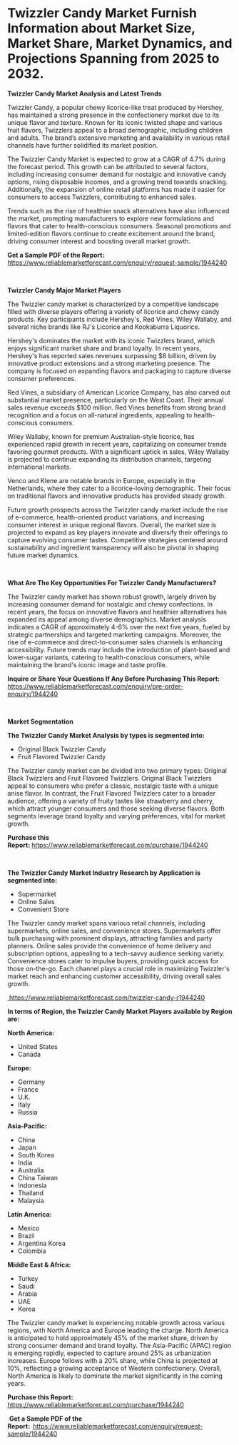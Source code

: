 <p><h1>Twizzler Candy Market Furnish Information about Market Size, Market Share, Market Dynamics, and Projections Spanning from 2025 to 2032.</h1></p><p><strong>Twizzler Candy Market Analysis and Latest Trends</strong></p>
<p><p>Twizzler Candy, a popular chewy licorice-like treat produced by Hershey, has maintained a strong presence in the confectionery market due to its unique flavor and texture. Known for its iconic twisted shape and various fruit flavors, Twizzlers appeal to a broad demographic, including children and adults. The brand’s extensive marketing and availability in various retail channels have further solidified its market position.</p><p>The Twizzler Candy Market is expected to grow at a CAGR of 4.7% during the forecast period. This growth can be attributed to several factors, including increasing consumer demand for nostalgic and innovative candy options, rising disposable incomes, and a growing trend towards snacking. Additionally, the expansion of online retail platforms has made it easier for consumers to access Twizzlers, contributing to enhanced sales. </p><p>Trends such as the rise of healthier snack alternatives have also influenced the market, prompting manufacturers to explore new formulations and flavors that cater to health-conscious consumers. Seasonal promotions and limited-edition flavors continue to create excitement around the brand, driving consumer interest and boosting overall market growth.</p></p>
<p><strong>Get a Sample PDF of the Report:&nbsp;</strong> <a href="https://www.reliablemarketforecast.com/enquiry/request-sample/1944240?utm_campaign=3198&utm_medium=2&utm_source=Github&utm_content=ia&utm_term=16042025&utm_id=twizzler-candy">https://www.reliablemarketforecast.com/enquiry/request-sample/1944240</a></p>
<p>&nbsp;</p>
<p><strong>Twizzler Candy Major Market Players</strong></p>
<p><p>The Twizzler candy market is characterized by a competitive landscape filled with diverse players offering a variety of licorice and chewy candy products. Key participants include Hershey's, Red Vines, Wiley Wallaby, and several niche brands like RJ's Licorice and Kookaburra Liquorice.</p><p>Hershey's dominates the market with its iconic Twizzlers brand, which enjoys significant market share and brand loyalty. In recent years, Hershey's has reported sales revenues surpassing $8 billion, driven by innovative product extensions and a strong marketing presence. The company is focused on expanding flavors and packaging to capture diverse consumer preferences.</p><p>Red Vines, a subsidiary of American Licorice Company, has also carved out substantial market presence, particularly on the West Coast. Their annual sales revenue exceeds $100 million. Red Vines benefits from strong brand recognition and a focus on all-natural ingredients, appealing to health-conscious consumers.</p><p>Wiley Wallaby, known for premium Australian-style licorice, has experienced rapid growth in recent years, capitalizing on consumer trends favoring gourmet products. With a significant uptick in sales, Wiley Wallaby is projected to continue expanding its distribution channels, targeting international markets.</p><p>Venco and Klene are notable brands in Europe, especially in the Netherlands, where they cater to a licorice-loving demographic. Their focus on traditional flavors and innovative products has provided steady growth.</p><p>Future growth prospects across the Twizzler candy market include the rise of e-commerce, health-oriented product variations, and increasing consumer interest in unique regional flavors. Overall, the market size is projected to expand as key players innovate and diversify their offerings to capture evolving consumer tastes. Competitive strategies centered around sustainability and ingredient transparency will also be pivotal in shaping future market dynamics.</p></p>
<p>&nbsp;</p>
<p><strong>What Are The Key Opportunities For Twizzler Candy Manufacturers?</strong></p>
<p><p>The Twizzler candy market has shown robust growth, largely driven by increasing consumer demand for nostalgic and chewy confections. In recent years, the focus on innovative flavors and healthier alternatives has expanded its appeal among diverse demographics. Market analysis indicates a CAGR of approximately 4-6% over the next five years, fueled by strategic partnerships and targeted marketing campaigns. Moreover, the rise of e-commerce and direct-to-consumer sales channels is enhancing accessibility. Future trends may include the introduction of plant-based and lower-sugar variants, catering to health-conscious consumers, while maintaining the brand's iconic image and taste profile.</p></p>
<p><strong>Inquire or Share Your Questions If Any Before Purchasing This Report:</strong> <a href="https://www.reliablemarketforecast.com/enquiry/pre-order-enquiry/1944240?utm_campaign=3198&utm_medium=2&utm_source=Github&utm_content=ia&utm_term=16042025&utm_id=twizzler-candy">https://www.reliablemarketforecast.com/enquiry/pre-order-enquiry/1944240</a></p>
<p>&nbsp;</p>
<p><strong>Market Segmentation</strong></p>
<p><strong>The Twizzler Candy Market Analysis by types is segmented into:</strong></p>
<p><ul><li>Original Black Twizzler Candy</li><li>Fruit Flavored Twizzler Candy</li></ul></p>
<p><p>The Twizzler candy market can be divided into two primary types: Original Black Twizzlers and Fruit Flavored Twizzlers. Original Black Twizzlers appeal to consumers who prefer a classic, nostalgic taste with a unique anise flavor. In contrast, the Fruit Flavored Twizzlers cater to a broader audience, offering a variety of fruity tastes like strawberry and cherry, which attract younger consumers and those seeking diverse flavors. Both segments leverage brand loyalty and varying preferences, vital for market growth.</p></p>
<p><strong>Purchase this Report:&nbsp;</strong><a href="https://www.reliablemarketforecast.com/purchase/1944240?utm_campaign=3198&utm_medium=2&utm_source=Github&utm_content=ia&utm_term=16042025&utm_id=twizzler-candy">https://www.reliablemarketforecast.com/purchase/1944240</a></p>
<p>&nbsp;</p>
<p><strong>The Twizzler Candy Market Industry Research by Application is segmented into:</strong></p>
<p><ul><li>Supermarket</li><li>Online Sales</li><li>Convenient Store</li></ul></p>
<p><p>The Twizzler candy market spans various retail channels, including supermarkets, online sales, and convenience stores. Supermarkets offer bulk purchasing with prominent displays, attracting families and party planners. Online sales provide the convenience of home delivery and subscription options, appealing to a tech-savvy audience seeking variety. Convenience stores cater to impulse buyers, providing quick access for those on-the-go. Each channel plays a crucial role in maximizing Twizzler's market reach and enhancing customer accessibility, driving overall sales growth.</p></p>
<p><a href="https://www.reliablemarketforecast.com/twizzler-candy-r1944240?utm_campaign=3198&utm_medium=2&utm_source=Github&utm_content=ia&utm_term=16042025&utm_id=twizzler-candy">&nbsp;https://www.reliablemarketforecast.com/twizzler-candy-r1944240</a></p>
<p><strong>In terms of Region, the Twizzler Candy Market Players available by Region are:</strong></p>
<p>
    <p> <strong> North America: </strong>
        <ul>
            <li>United States</li>
            <li>Canada</li>
        </ul>
        </p> 
    <p> <strong> Europe: </strong>
        <ul>
            <li>Germany</li>
            <li>France</li>
            <li>U.K.</li>
            <li>Italy</li>
            <li>Russia</li>
        </ul>
        </p> 
    <p> <strong> Asia-Pacific: </strong>
        <ul>
            <li>China</li>
            <li>Japan</li>
            <li>South Korea</li>
            <li>India</li>
            <li>Australia</li>
            <li>China Taiwan</li>
            <li>Indonesia</li>
            <li>Thailand</li>
            <li>Malaysia</li>
        </ul>
        </p> 
    <p> <strong> Latin America: </strong>
        <ul>
            <li>Mexico</li>
            <li>Brazil</li>
            <li>Argentina Korea</li>
            <li>Colombia</li>
        </ul>
        </p> 
    <p> <strong> Middle East & Africa: </strong>
        <ul>
            <li>Turkey</li>
            <li>Saudi</li>
            <li>Arabia</li>
            <li>UAE</li>
            <li>Korea</li>
        </ul>
    </p>
    </p>
<p><p>The Twizzler candy market is experiencing notable growth across various regions, with North America and Europe leading the charge. North America is anticipated to hold approximately 45% of the market share, driven by strong consumer demand and brand loyalty. The Asia-Pacific (APAC) region is emerging rapidly, expected to capture around 25% as urbanization increases. Europe follows with a 20% share, while China is projected at 10%, reflecting a growing acceptance of Western confectionery. Overall, North America is likely to dominate the market significantly in the coming years.</p></p>
<p><strong>Purchase this Report: </strong><a href="https://www.reliablemarketforecast.com/purchase/1944240?utm_campaign=3198&utm_medium=2&utm_source=Github&utm_content=ia&utm_term=16042025&utm_id=twizzler-candy">https://www.reliablemarketforecast.com/purchase/1944240</a></p>
<p>&nbsp;<strong>Get a Sample PDF of the Report:&nbsp;&nbsp;</strong><a href="https://www.reliablemarketforecast.com/enquiry/request-sample/1944240?utm_campaign=3198&utm_medium=2&utm_source=Github&utm_content=ia&utm_term=16042025&utm_id=twizzler-candy">https://www.reliablemarketforecast.com/enquiry/request-sample/1944240</a></p>
<p><strong></strong></p>
<p><p></p><p></p><p></p></p>